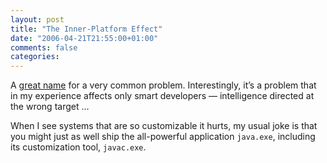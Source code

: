 ```yaml
---
layout: post
title: "The Inner-Platform Effect"
date: "2006-04-21T21:55:00+01:00"
comments: false
categories: 
---
```


<p>A <a href="http://thedailywtf.com/forums/69415/ShowPost.aspx">great name</a> for a very common problem. Interestingly, it&#8217;s a problem that in my experience affects only smart developers &#8212; intelligence directed at the wrong target &#8230;</p>

<p>When I see systems that are so customizable it hurts, my usual joke is that you might just as well ship the all-powerful application <code>java.exe</code>, including its customization tool, <code>javac.exe</code>.</p>



